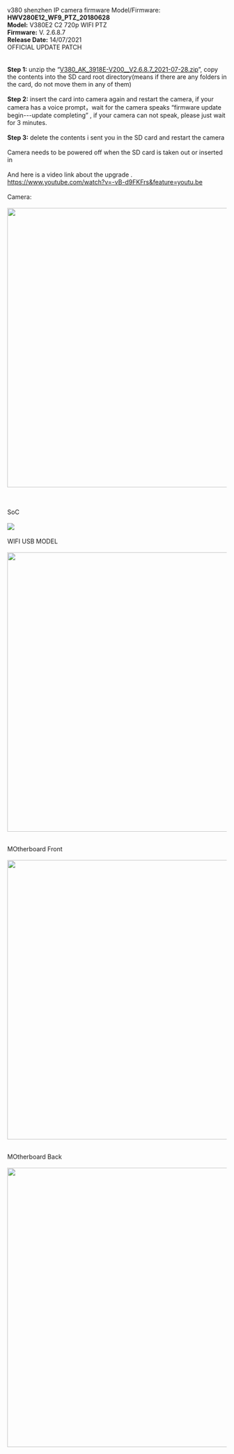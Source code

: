 v380 shenzhen IP camera firmware Model/Firmware: <b>HWV280E12_WF9_PTZ_20180628</b><br>
<b>Model:</b> V380E2 C2 720p WIFI PTZ<br>
<b>Firmware:</b> V. 2.6.8.7<br>
<b>Release Date:</b> 14/07/2021<br>
OFFICIAL UPDATE PATCH<br>
<br>
<br>
<b>Step 1:</b> unzip the “<a href="https://github.com/drtanzil/V380-Firmware/blob/main/V380_AK_3918E-V200__V2.6.8.7_2021-07-28.zip">V380_AK_3918E-V200__V2.6.8.7_2021-07-28.zip</a>”, copy the contents into the SD card root directory(means if there are any folders in the card, do not move them in any of them)<br>
<br>
<b>Step 2:</b> insert the card into camera again and restart the camera, if your camera has a voice prompt，wait for the camera speaks “firmware update begin---update completing” , if your camera can not speak, please just wait for 3 minutes.<br>
<br>
<b>Step 3:</b> delete the contents i sent you in the SD card and restart the camera<br>
<br>
Camera needs to be powered off when the SD card is taken out or inserted in<br>
<br>
And here is a video link about the upgrade . https://www.youtube.com/watch?v=-vB-d9FKFrs&feature=youtu.be<br>
<br>
Camera:
<br>
<br>
<img src="https://github.com/drtanzil/V380-Firmware/blob/main/camera.jpg" width="640">

<br>
<br>
SoC
<br>
<br>
<img src="https://github.com/drtanzil/V380-Firmware/blob/main/SoC%20ANYKA%203918.png">
<br>
<br>
WIFI USB MODEL
<br>
<br>
<img src="https://github.com/drtanzil/V380-Firmware/blob/main/WF9%20WIFI%20USB%20RDA%205995%20UAS113.jpg" width="640">
<br>
<br>


MOtherboard Front
<br>
<br>
<img src="https://github.com/drtanzil/V380-Firmware/blob/main/Motherboard%20Front.jpg" width="640">
<br>
<br>

MOtherboard Back
<br>
<br>
<img src="https://github.com/drtanzil/V380-Firmware/blob/main/Motherboard%20Back.jpg" width="640">
<br>
<br>
